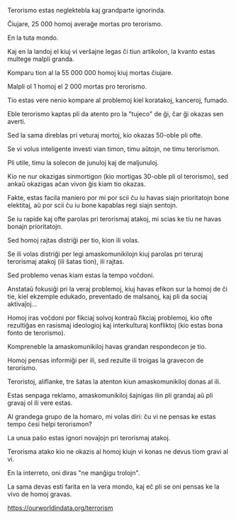 Terorismo estas neglektebla kaj grandparte ignorinda.

Ĉiujare, 25 000 homoj averaĝe mortas pro terorismo.

En la tuta mondo.

Kaj en la landoj el kiuj vi verŝajne legas ĉi tiun artikolon, la kvanto estas multege malpli granda.

Komparu tion al la 55 000 000 homoj kiuj mortas ĉiujare.

Malpli ol 1 homoj el 2 000 mortas pro terorismo.

Tio estas vere nenio kompare al problemoj kiel koratakoj, kanceroj, fumado.

Eble terorismo kaptas pli da atento pro la "tujeco" de ĝi, ĉar ĝi okazas sen averti.

Sed la sama direblas pri veturaj mortoj, kio okazas 50-oble pli ofte.

Se vi volus inteligente investi vian timon, timu aŭtojn, ne timu terorismon.

Pli utile, timu la solecon de junuloj kaj de maljunuloj.

Kio ne nur okazigas sinmortigon (kio mortigas 30-oble pli ol terorismo), sed ankaŭ okazigas aĉan vivon ĝis kiam tio okazas.

Fakte, estas facila maniero por mi por scii ĉu iu havas siajn prioritatojn bone elektitaj, aŭ por scii ĉu iu bone kapablas regi siajn sentojn.

Se iu rapide kaj ofte parolas pri terorismaj atakoj, mi scias ke tiu ne havas bonajn prioritatojn.

Sed homoj rajtas distriĝi per tio, kion ili volas.

Se ili volas distriĝi per legi amaskomunikilojn kiuj parolas pri teruraj terorismaj atakoj (ili ŝatas tion), ili rajtas.

Sed problemo venas kiam estas la tempo voĉdoni.

Anstataŭ fokusiĝi pri la veraj problemoj, kiuj havas efikon sur la homoj de ĉi tie, kiel ekzemple edukado, preventado de malsanoj, kaj pli da sociaj aktivaĵoj...

Homoj iras voĉdoni por fikciaj solvoj kontraŭ fikciaj problemoj, kio ofte rezultiĝas en rasismaj ideologioj kaj interkulturaj konfliktoj (kio estas bona fonto de terorismo).

Kompreneble la amaskomunikiloj havas grandan respondecon je tio.

Homoj pensas informiĝi per ili, sed rezulte ili troigas la gravecon de terorismo.

Teroristoj, aliflanke, tre ŝatas la atenton kiun amaskomunikiloj donas al ili.

Estas senpaga reklamo, amaskomunikiloj ŝajnigas ilin pli grandaj aŭ pli gravaj ol ili vere estas.

Al grandega grupo de la homaro, mi volas diri: ĉu vi ne pensas ke estas tempo ĉesi helpi terorismon?

La unua paŝo estas ignori novaĵojn pri terorismaj atakoj.

Terorisma atako kio ne okazis al homoj kiujn vi konas ne devus tiom gravi al vi.

En la interreto, oni diras "ne manĝigu trolojn".

La sama devas esti farita en la vera mondo, kaj eĉ pli se oni pensas ke la vivo de homoj gravas.

https://ourworldindata.org/terrorism